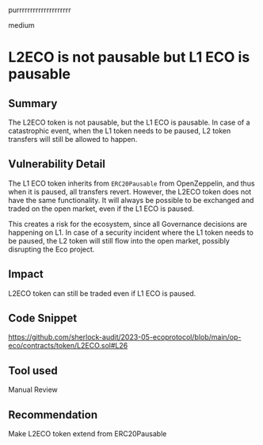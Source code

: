 purrrrrrrrrrrrrrrrrrrr

medium

# L2ECO is not pausable but L1 ECO is pausable

## Summary

The L2ECO token is not pausable, but the L1 ECO is pausable. In case of a catastrophic event, when the L1 token needs to be paused, L2 token transfers will still be allowed to happen.

## Vulnerability Detail

The L1 ECO token inherits from `ERC20Pausable` from OpenZeppelin, and thus when it is paused, all transfers revert. However, the L2ECO token does not have the same functionality. It will always be possible to be exchanged and traded on the open market, even if the L1 ECO is paused. 

This creates a risk for the ecosystem, since all Governance decisions are happening on L1. In case of a security incident where the L1 token needs to be paused, the L2 token will still flow into the open market, possibly disrupting the Eco project.

## Impact

L2ECO token can still be traded even if L1 ECO is paused.

## Code Snippet

https://github.com/sherlock-audit/2023-05-ecoprotocol/blob/main/op-eco/contracts/token/L2ECO.sol#L26

## Tool used

Manual Review

## Recommendation

Make L2ECO token extend from ERC20Pausable